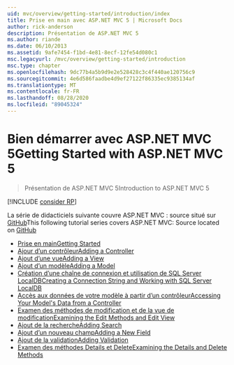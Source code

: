 ```yaml
---
uid: mvc/overview/getting-started/introduction/index
title: Prise en main avec ASP.NET MVC 5 | Microsoft Docs
author: rick-anderson
description: Présentation de ASP.NET MVC 5
ms.author: riande
ms.date: 06/10/2013
ms.assetid: 9afe7454-f1bd-4e81-8ecf-12fe54d080c1
msc.legacyurl: /mvc/overview/getting-started/introduction
msc.type: chapter
ms.openlocfilehash: 9dc77b4a5b9d9e2e528428c3c4f440ae120756c9
ms.sourcegitcommit: 4e6d586faadbe4d9ef27122f86335ec9385134af
ms.translationtype: MT
ms.contentlocale: fr-FR
ms.lasthandoff: 08/28/2020
ms.locfileid: "89045324"
---
```

# <a name="getting-started-with-aspnet-mvc-5"></a><span data-ttu-id="53c54-103">Bien démarrer avec ASP.NET MVC 5</span><span class="sxs-lookup"><span data-stu-id="53c54-103">Getting Started with ASP.NET MVC 5</span></span>

> <span data-ttu-id="53c54-104">Présentation de ASP.NET MVC 5</span><span class="sxs-lookup"><span data-stu-id="53c54-104">Introduction to ASP.NET MVC 5</span></span>

[!INCLUDE [consider RP](~/includes/razor.md)]

<span data-ttu-id="53c54-105">La série de didacticiels suivante couvre ASP.NET MVC : source situé sur [GitHub](https://github.com/dotnet/AspNetDocs/tree/master/aspnet/mvc/overview/getting-started/introduction/sample/MvcMovie/MvcMovie)</span><span class="sxs-lookup"><span data-stu-id="53c54-105">This following tutorial series covers ASP.NET MVC: Source located on [GitHub](https://github.com/dotnet/AspNetDocs/tree/master/aspnet/mvc/overview/getting-started/introduction/sample/MvcMovie/MvcMovie)</span></span>

- [<span data-ttu-id="53c54-106">Prise en main</span><span class="sxs-lookup"><span data-stu-id="53c54-106">Getting Started</span></span>](getting-started.md)
- [<span data-ttu-id="53c54-107">Ajour d’un contrôleur</span><span class="sxs-lookup"><span data-stu-id="53c54-107">Adding a Controller</span></span>](adding-a-controller.md)
- [<span data-ttu-id="53c54-108">Ajout d’une vue</span><span class="sxs-lookup"><span data-stu-id="53c54-108">Adding a View</span></span>](adding-a-view.md)
- [<span data-ttu-id="53c54-109">Ajout d’un modèle</span><span class="sxs-lookup"><span data-stu-id="53c54-109">Adding a Model</span></span>](adding-a-model.md)
- [<span data-ttu-id="53c54-110">Création d’une chaîne de connexion et utilisation de SQL Server LocalDB</span><span class="sxs-lookup"><span data-stu-id="53c54-110">Creating a Connection String and Working with SQL Server LocalDB</span></span>](creating-a-connection-string.md)
- [<span data-ttu-id="53c54-111">Accès aux données de votre modèle à partir d’un contrôleur</span><span class="sxs-lookup"><span data-stu-id="53c54-111">Accessing Your Model's Data from a Controller</span></span>](accessing-your-models-data-from-a-controller.md)
- [<span data-ttu-id="53c54-112">Examen des méthodes de modification et de la vue de modification</span><span class="sxs-lookup"><span data-stu-id="53c54-112">Examining the Edit Methods and Edit View</span></span>](examining-the-edit-methods-and-edit-view.md)
- [<span data-ttu-id="53c54-113">Ajout de la recherche</span><span class="sxs-lookup"><span data-stu-id="53c54-113">Adding Search</span></span>](adding-search.md)
- [<span data-ttu-id="53c54-114">Ajout d’un nouveau champ</span><span class="sxs-lookup"><span data-stu-id="53c54-114">Adding a New Field</span></span>](adding-a-new-field.md)
- [<span data-ttu-id="53c54-115">Ajout de la validation</span><span class="sxs-lookup"><span data-stu-id="53c54-115">Adding Validation</span></span>](adding-validation.md)
- [<span data-ttu-id="53c54-116">Examen des méthodes Details et Delete</span><span class="sxs-lookup"><span data-stu-id="53c54-116">Examining the Details and Delete Methods</span></span>](examining-the-details-and-delete-methods.md)
